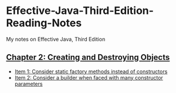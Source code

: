 # Effective-Java-Third-Edition-Reading-Notes
My notes on Effective Java, Third Edition

## [Chapter 2: Creating and Destroying Objects](chapter-2.md)

- [Item 1: Consider static factory methods instead of constructors](chapter-2.md#item-1-consider-static-factory-methods-instead-of-constructors)
- [Item 2: Consider a builder when faced with many constructor parameters](chapter-2.md#item-2-consider-a-builder-when-faced-with-many-constructor-parameters)